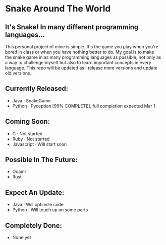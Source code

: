 # Snake Around The World
## It's Snake! In many different programming languages...

This personal project of mine is simple. It's the game you play when you're bored in class or when you have nothing better to do. My goal is to make the snake game in as many programming languages as possible, not only as a way to challenge myself but also to learn important concepts in every language. This repo will be updated as I release more versions and update old versions.

## Currently Released:
- Java · SnakeGame
- Python · Pyception [99% COMPLETE], full completion expected Mar 1

## Coming Soon:
- C · Not started
- Ruby · Not started
- Javascript · Will start soon

## Possible In The Future:
- Ocaml
- Rust

## Expect An Update:
- Java · Will optimize code
- Python · Will touch up on some parts

## Completely Done:
- None yet
